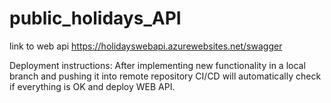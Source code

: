 # public_holidays_API

link to web api https://holidayswebapi.azurewebsites.net/swagger

Deployment instructions:
After implementing new functionality in a local branch and pushing it into remote repository CI/CD will automatically check if everything is OK and deploy WEB API.

